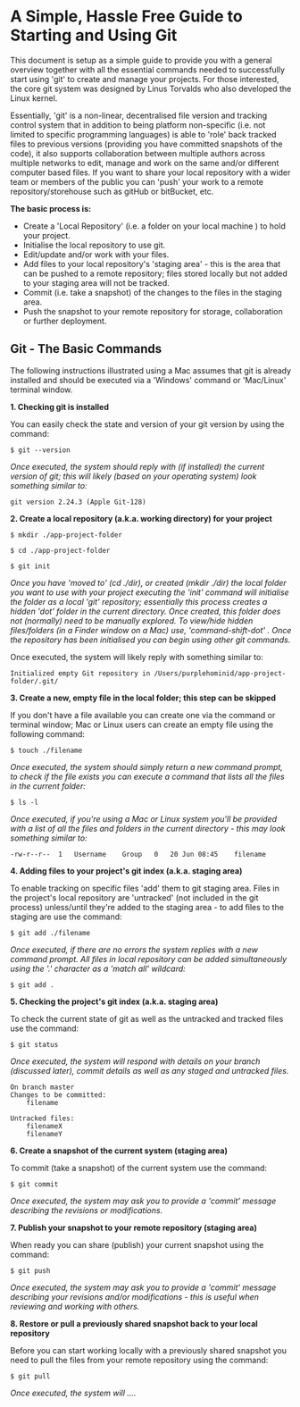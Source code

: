 # A Simple, Hassle Free Guide to Starting and Using Git

This document is setup as a simple guide to provide you with a general overview together with all the essential commands needed to successfully start using 'git' to create and manage your projects.  For those  interested, the core git system was designed by Linus Torvalds who also developed the Linux kernel.

Essentially, 'git' is a non-linear, decentralised file version and tracking control system that in addition to being platform non-specific (i.e. not limited to specific programming languages) is able to 'role' back tracked files to previous versions (providing you have committed snapshots of the code),  it also supports collaboration between multiple authors across multiple networks to edit, manage and work on the same and/or different computer based files. If you want to share your local repository with a wider team or members of the public you can 'push' your work to a remote repository/storehouse such as gitHub or bitBucket, etc.

**The basic process is:**

- Create a 'Local Repository' (i.e. a folder on your local machine ) to hold your project.
- Initialise the local repository to use git.
- Edit/update and/or work with your files.
- Add files to your local repository's  'staging area' - this is the area that can be pushed to a remote repository; files stored locally but not added to your staging area will not be tracked.
- Commit (i.e. take a snapshot) of the changes to the files in the staging area.
- Push the snapshot to your remote repository for storage, collaboration or further deployment.



## Git - The Basic Commands

The following instructions illustrated using a Mac assumes that git  is already installed and should be executed via a 'Windows' command or 'Mac/Linux' terminal window.  

**1. Checking git is installed**

You can easily check the state and version of your git version by using the command:

`$ git --version`

*Once executed, the system should reply with (if installed) the current version of git; this will likely (based on your operating system) look something similar to:*

`git version 2.24.3 (Apple Git-128)` 

**2. Create a local repository (a.k.a. working directory) for your project**

`$ mkdir ./app-project-folder`

`$ cd ./app-project-folder`

`$ git init` 

*Once you have 'moved  to' (cd ./dir), or  created (mkdir ./dir) the local folder you want to use with your project executing the 'init' command will initialise the folder as a  local 'git' repository; essentially this process creates a hidden 'dot' folder in the current directory.  Once created, this folder does not (normally) need to be manually explored. To view/hide hidden files/folders (in a Finder window on a Mac) use, 'command-shift-dot' .  Once the repository has been initialised you can begin using other git commands.*  

Once executed, the system will likely reply with something similar to:

```
Initialized empty Git repository in /Users/purplehominid/app-project-folder/.git/
```

**3. Create a new, empty file in the local folder; this step can be skipped**

If you don't have a file available you can create one via the command or terminal window; Mac or Linux users can create an empty file using the following command:

`$ touch ./filename`

*Once executed, the system should simply return a new command prompt, to check if the file exists you can execute a command that lists all the files in the current folder:*

`$ ls -l`

*Once executed, if you're using a Mac or Linux system you'll be provided with a list of all the files and folders in the current directory - this may look something similar to:*

```
-rw-r--r--	1	Username	Group	0	20 Jun 08:45	filename
```

**4. Adding files to your project's git index (a.k.a. staging area)**

To enable tracking on specific files 'add' them to git staging area.  Files in the project's local repository are 'untracked' (not included in the git process) unless/until they're added to the staging area  - to add files to the staging are use the command:

`$ git add ./filename` 

*Once executed, if there are no errors the system replies with a new command prompt.  All files in local repository can be added simultaneously using the '.' character as a 'match all' wildcard:*

`$ git add .` 

**5. Checking the project's git index (a.k.a. staging area)**

To check the current state of git as well as the untracked and tracked files  use the command:

`$ git status`

*Once executed, the system will respond with details on your branch (discussed later), commit details as well as any staged and untracked files.*

```
On branch master
Changes to be committed:
	filename

Untracked files:
	filenameX
	filenameY
```

**6. Create a snapshot of the current system (staging area)**

To commit (take a snapshot) of the current system use the command:

`$ git commit`

*Once executed, the system may ask you to provide a 'commit' message describing the revisions or modifications.*

**7. Publish your snapshot to your remote repository  (staging area)** 

When ready you can share (publish) your current snapshot using the command:

`$ git push`

*Once executed, the system may ask you to provide a 'commit' message describing your revisions and/or modifications - this is useful when reviewing and working with others.*

**8. Restore or pull a previously shared snapshot back to your local repository**

Before you can start working locally with a previously shared snapshot you need to pull the files from your remote repository using the command:

`$ git pull`

*Once executed, the system will ....*

